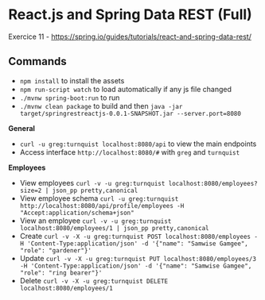 # React.js and Spring Data REST (Full)

Exercice 11 - https://spring.io/guides/tutorials/react-and-spring-data-rest/

## Commands

- `npm install` to install the assets
- `npm run-script watch` to load automatically if any js file changed
- `./mvnw spring-boot:run` to run
- `./mvnw clean package` to build and then `java -jar target/springrestreactjs-0.0.1-SNAPSHOT.jar --server.port=8080`

**General**
- `curl -u greg:turnquist localhost:8080/api` to view the main endpoints
- Access interface `http://localhost:8080/#` with `greg` and `turnquist`

**Employees**
- View employees `curl -v -u greg:turnquist localhost:8080/employees?size=2 | json_pp pretty,canonical`
- View employee schema `curl -u greg:turnquist http://localhost:8080/api/profile/employees -H "Accept:application/schema+json"`
- View an employee `curl -v -u greg:turnquist localhost:8080/employees/1 | json_pp pretty,canonical`
- Create `curl -v -X -u greg:turnquist POST localhost:8080/employees -H 'Content-Type:application/json' -d '{"name": "Samwise Gamgee", "role": "gardener"}'`
- Update `curl -v -X -u greg:turnquist PUT localhost:8080/employees/3 -H 'Content-Type:application/json' -d '{"name": "Samwise Gamgee", "role": "ring bearer"}'`
- Delete `curl -v -X -u greg:turnquist DELETE localhost:8080/employees/1`
